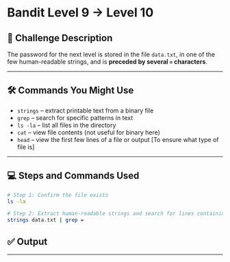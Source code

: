 # Bandit Level 9 → Level 10

## **🧩** Challenge Description

The password for the next level is stored in the file `data.txt`, in one of the few human-readable strings, and is **preceded by several `=` characters**.

---

## 🛠 Commands You Might Use

- `strings` – extract printable text from a binary file
- `grep` – search for specific patterns in text
- `ls -la` – list all files in the directory
- `cat` – view file contents (not useful for binary here)
- `head` – view the first few lines of a file or output [To ensure what type of file is]

---

## 💻 Steps and Commands Used

```bash
# Step 1: Confirm the file exists
ls -la

# Step 2: Extract human-readable strings and search for lines containing '='
strings data.txt | grep =

```

## ✅ Output


---